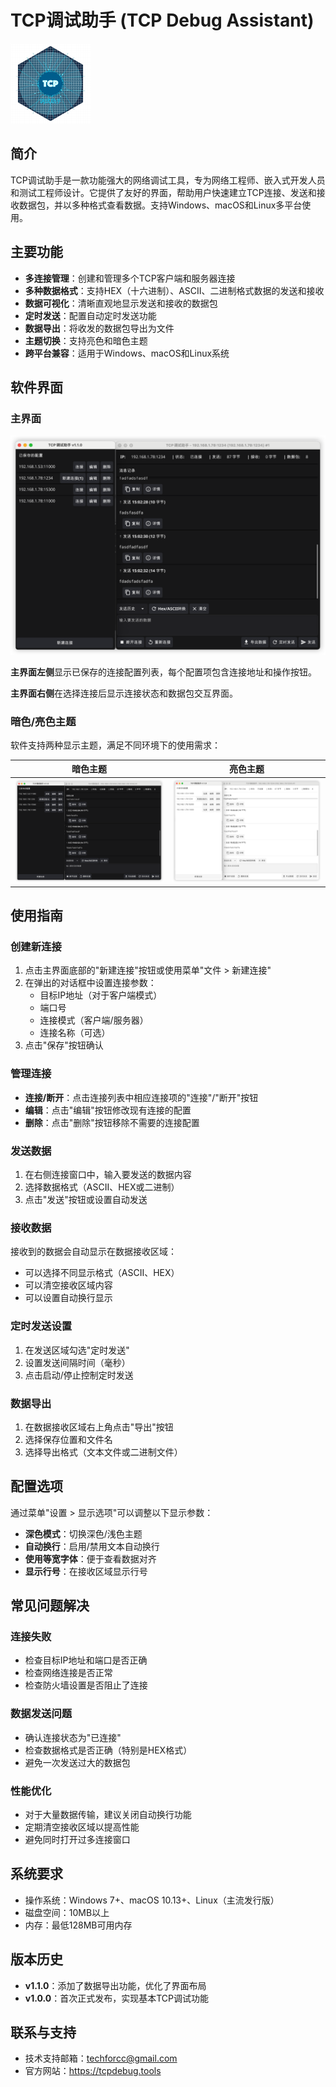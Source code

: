 # TCP调试助手 (TCP Debug Assistant)

![TCP调试助手 Logo](images/logo/tcp_debug_logo_128.png)

## 简介

TCP调试助手是一款功能强大的网络调试工具，专为网络工程师、嵌入式开发人员和测试工程师设计。它提供了友好的界面，帮助用户快速建立TCP连接、发送和接收数据包，并以多种格式查看数据。支持Windows、macOS和Linux多平台使用。

## 主要功能

- **多连接管理**：创建和管理多个TCP客户端和服务器连接
- **多种数据格式**：支持HEX（十六进制）、ASCII、二进制格式数据的发送和接收
- **数据可视化**：清晰直观地显示发送和接收的数据包
- **定时发送**：配置自动定时发送功能
- **数据导出**：将收发的数据包导出为文件
- **主题切换**：支持亮色和暗色主题
- **跨平台兼容**：适用于Windows、macOS和Linux系统

## 软件界面

### 主界面

![主界面](images/dark.png)

**主界面左侧**显示已保存的连接配置列表，每个配置项包含连接地址和操作按钮。

**主界面右侧**在选择连接后显示连接状态和数据包交互界面。

### 暗色/亮色主题

软件支持两种显示主题，满足不同环境下的使用需求：

| 暗色主题 | 亮色主题 |
|---------|---------|
| ![暗色主题](images/dark.png) | ![亮色主题](images/light.png) |

## 使用指南

### 创建新连接

1. 点击主界面底部的"新建连接"按钮或使用菜单"文件 > 新建连接"
2. 在弹出的对话框中设置连接参数：
   - 目标IP地址（对于客户端模式）
   - 端口号
   - 连接模式（客户端/服务器）
   - 连接名称（可选）
3. 点击"保存"按钮确认

### 管理连接

- **连接/断开**：点击连接列表中相应连接项的"连接"/"断开"按钮
- **编辑**：点击"编辑"按钮修改现有连接的配置
- **删除**：点击"删除"按钮移除不需要的连接配置

### 发送数据

1. 在右侧连接窗口中，输入要发送的数据内容
2. 选择数据格式（ASCII、HEX或二进制）
3. 点击"发送"按钮或设置自动发送

### 接收数据

接收到的数据会自动显示在数据接收区域：
- 可以选择不同显示格式（ASCII、HEX）
- 可以清空接收区域内容
- 可以设置自动换行显示

### 定时发送设置

1. 在发送区域勾选"定时发送"
2. 设置发送间隔时间（毫秒）
3. 点击启动/停止控制定时发送

### 数据导出

1. 在数据接收区域右上角点击"导出"按钮
2. 选择保存位置和文件名
3. 选择导出格式（文本文件或二进制文件）

## 配置选项

通过菜单"设置 > 显示选项"可以调整以下显示参数：

- **深色模式**：切换深色/浅色主题
- **自动换行**：启用/禁用文本自动换行
- **使用等宽字体**：便于查看数据对齐
- **显示行号**：在接收区域显示行号

## 常见问题解决

### 连接失败

- 检查目标IP地址和端口是否正确
- 检查网络连接是否正常
- 检查防火墙设置是否阻止了连接

### 数据发送问题

- 确认连接状态为"已连接"
- 检查数据格式是否正确（特别是HEX格式）
- 避免一次发送过大的数据包

### 性能优化

- 对于大量数据传输，建议关闭自动换行功能
- 定期清空接收区域以提高性能
- 避免同时打开过多连接窗口

## 系统要求

- 操作系统：Windows 7+、macOS 10.13+、Linux（主流发行版）
- 磁盘空间：10MB以上
- 内存：最低128MB可用内存

## 版本历史

- **v1.1.0**：添加了数据导出功能，优化了界面布局
- **v1.0.0**：首次正式发布，实现基本TCP调试功能

## 联系与支持

- 技术支持邮箱：techforcc@gmail.com
- 官方网站：https://tcpdebug.tools 